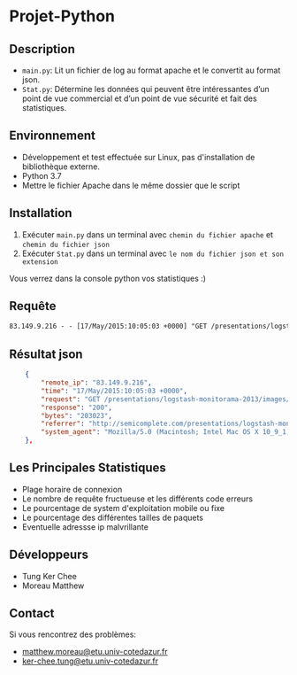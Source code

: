 # Projet-Python 
## Description 
* `main.py`: Lit un fichier de log au format apache et le convertit au format json.
* `Stat.py`: Détermine les données qui peuvent être intéressantes d’un point de vue commercial et d’un point de vue sécurité et fait des statistiques.
## Environnement
* Développement et test effectuée sur Linux, pas d'installation de bibliothèque externe.
* Python 3.7
* Mettre le fichier Apache dans le même dossier que le script 
## Installation
 1. Exécuter `main.py` dans un terminal avec `chemin du fichier apache` et `chemin du fichier json`
 2. Exécuter `Stat.py` dans un terminal avec `le nom du fichier json et son extension`

 Vous verrez dans la console python vos statistiques :)
## Requête 
```apache
83.149.9.216 - - [17/May/2015:10:05:03 +0000] "GET /presentations/logstash-monitorama-2013/images/kibana-search.png HTTP/1.1" 200 203023 "http://semicomplete.com/presentations/logstash-monitorama-2013/" "Mozilla/5.0 (Macintosh; Intel Mac OS X 10_9_1) AppleWebKit/537.36 (KHTML, like Gecko) Chrome/32.0.1700.77 Safari/537.36"
```
## Résultat json
```json
    {
        "remote_ip": "83.149.9.216",
        "time": "17/May/2015:10:05:03 +0000",
        "request": "GET /presentations/logstash-monitorama-2013/images/kibana-search.png HTTP/1.1",
        "response": "200",
        "bytes": "203023",
        "referrer": "http://semicomplete.com/presentations/logstash-monitorama-2013/",
        "system_agent": "Mozilla/5.0 (Macintosh; Intel Mac OS X 10_9_1) AppleWebKit/537.36 (KHTML, like Gecko) Chrome/32.0.1700.77 Safari/537.36"
    },

```
## Les Principales Statistiques
* Plage horaire de connexion
* Le nombre de requête fructueuse et les différents code erreurs
* Le pourcentage de system d'exploitation mobile ou fixe  
* Le pourcentage des différentes tailles de paquets
* Eventuelle adressse ip malvrillante
## Développeurs
* Tung Ker Chee
* Moreau Matthew

## Contact
Si vous rencontrez des problèmes:
* matthew.moreau@etu.univ-cotedazur.fr
* ker-chee.tung@etu.univ-cotedazur.fr

